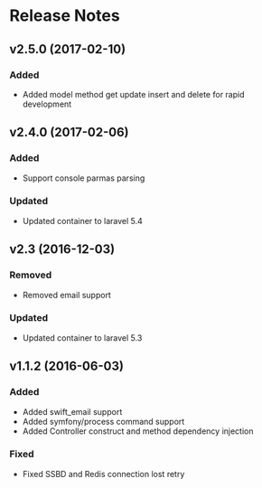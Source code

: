 # Release Notes
## v2.5.0 (2017-02-10)

### Added
- Added model method get update insert and delete for rapid development

## v2.4.0 (2017-02-06)

### Added
- Support console parmas parsing

### Updated
- Updated container to laravel 5.4

## v2.3 (2016-12-03)

### Removed
- Removed email support

### Updated
- Updated container to laravel 5.3

## v1.1.2 (2016-06-03)

### Added
- Added swift_email support
- Added symfony/process command support
- Added Controller construct and method dependency injection

### Fixed
- Fixed SSBD and Redis connection lost retry
